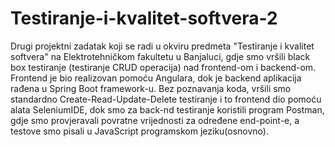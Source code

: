# Testiranje-i-kvalitet-softvera-2
Drugi projektni zadatak koji se radi u okviru predmeta "Testiranje i kvalitet softvera" na Elektrotehničkom fakultetu u Banjaluci, gdje smo vršili black box testiranje (testiranje CRUD operacija) nad frontend-om i backend-om. Frontend je bio realizovan pomoću Angulara, dok je backend aplikacija rađena u Spring Boot framework-u. Bez poznavanja koda, vršili smo standardno Create-Read-Update-Delete testiranje i to frontend dio pomoću alata SeleniumIDE, dok smo za back-nd testiranje koristili program Postman, gdje smo provjeravali povratne vrijednosti za određene end-point-e, a testove smo pisali u JavaScript programskom jeziku(osnovno).
